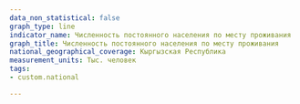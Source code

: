 ```yaml
---
data_non_statistical: false
graph_type: line
indicator_name: Численность постоянного населения по месту проживания
graph_title: Численность постоянного населения по месту проживания
national_geographical_coverage: Кыргызская Республика
measurement_units: Тыс. человек
tags:
- custom.national

---
```

